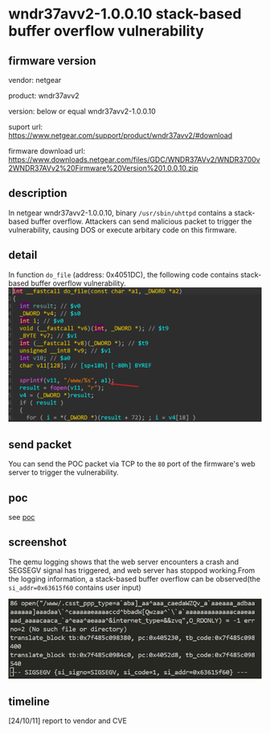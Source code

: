 # wndr37avv2-1.0.0.10 stack-based buffer overflow vulnerability
## firmware version
vendor: netgear

product: wndr37avv2

version: below or equal wndr37avv2-1.0.0.10

suport url: https://www.netgear.com/support/product/wndr37avv2/#download

firmware download url: https://www.downloads.netgear.com/files/GDC/WNDR37AVv2/WNDR3700v2WNDR37AVv2%20Firmware%20Version%201.0.0.10.zip

## description
In netgear wndr37avv2-1.0.0.10, binary `/usr/sbin/uhttpd` contains a stack-based buffer overflow. Attackers can send malicious packet to trigger the vulnerability, causing DOS or execute arbitary code on this firmware.

## detail
In function `do_file` (address: 0x4051DC), the following code contains stack-based buffer overflow vulnerability.
![vuln](image.png)

## send packet
You can send the POC packet via TCP to the `80` port of the firmware's web server to trigger the vulnerability.

## poc
see [poc](./poc)

## screenshot
The qemu logging shows that the web server encounters a crash and SEGSEGV signal has triggered, and web server has stoppod working.From the logging information, a stack-based buffer overflow can be observed(the `si_addr=0x63615f60` contains user input)

![crash](image-1.png)

## timeline
[24/10/11] report to vendor and CVE
